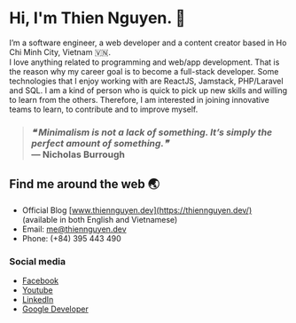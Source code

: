 # Hi, I'm Thien Nguyen. 👋
I’m a software engineer, a web developer and a content creator based in Ho Chi Minh City, Vietnam 
🇻🇳.<br />
I love anything related to programming and web/app development. That is the reason why my career goal is to become a full-stack developer. Some technologies that I enjoy working with are ReactJS, Jamstack, PHP/Laravel and SQL. I am a kind of person who is quick to pick up new skills and willing to learn from the others. Therefore, I am interested in joining innovative teams to learn, to contribute and to improve myself. 

>### <i>❝ Minimalism is not a lack of something. It’s simply the perfect amount of something.❞</i><br />— Nicholas Burrough 




## Find me around the web 🌏
- Official Blog [www.thiennguyen.dev](https://thiennguyen.dev/) (available in both English and Vietnamese)
- Email: me@thiennguyen.dev
- Phone: (+84) 395 443 490

### Social media
- [Facebook](https://www.facebook.com/thiennguyen.dev/)
- [Youtube](https://www.youtube.com/thiennguyenpro)
- [LinkedIn](https://www.linkedin.com/in/thiennguyendev/)
- [Google Developer](https://g.dev/thiennguyen)


